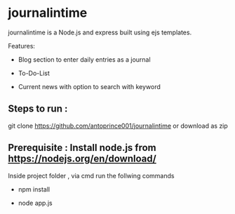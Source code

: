 # journalintime

journalintime is a Node.js and express built using ejs templates. 

Features:

* Blog section to enter daily entries as a journal

* To-Do-List 

* Current news with option to search with keyword

## Steps to run :

git clone https://github.com/antoprince001/journalintime or download as zip

## Prerequisite : Install node.js from https://nodejs.org/en/download/

Inside project folder , via cmd run the follwing commands

   * npm install
   
   * node app.js

